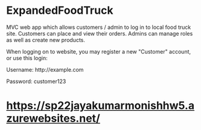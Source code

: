 # ExpandedFoodTruck

MVC web app which allows customers / admin to log in to local food truck site. Customers can place and view their orders. Admins can manage roles as well as create new products.

When logging on to website, you may register a new "Customer" account, or use this login:

Username: http://<i></i>example.com


Password: customer123

# https://sp22jayakumarmonishhw5.azurewebsites.net/ #
